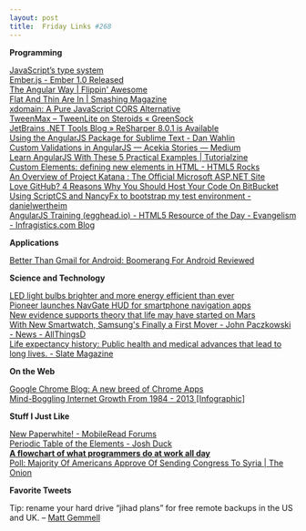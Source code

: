 ```yaml
---
layout: post
title:  Friday Links #268
---
```

**Programming**

[JavaScript’s type system](http://www.2ality.com/2013/09/types.html?utm_source=feedburner&utm_medium=feed&utm_campaign=Feed%3A+2ality+%282ality+%E2%80%93+technology%2C+life%29)  
[Ember.js - Ember 1.0 Released](http://emberjs.com/blog/2013/08/31/ember-1-0-released.html)  
[The Angular Way | Flippin' Awesome](http://flippinawesome.org/2013/09/03/the-angular-way/?utm_source=javascriptweekly&utm_medium=email)  
[Flat And Thin Are In | Smashing Magazine](http://www.smashingmagazine.com/2013/09/03/flat-and-thin-are-in/)  
[xdomain: A Pure JavaScript CORS Alternative](https://github.com/jpillora/xdomain?utm_source=javascriptweekly&utm_medium=email)  
[TweenMax – TweenLite on Steroids « GreenSock](http://www.greensock.com/tweenmax/)  
[JetBrains .NET Tools Blog » ReSharper 8.0.1 is Available](http://blogs.jetbrains.com/dotnet/2013/09/resharper-801-is-available/)  
[Using the AngularJS Package for Sublime Text - Dan Wahlin](http://weblogs.asp.net/dwahlin/archive/2013/08/30/using-the-angularjs-package-for-sublime-text.aspx)  
[Custom Validations in AngularJS — Acekia Stories — Medium](https://medium.com/acekia-startup/cad519147c1)  
[Learn AngularJS With These 5 Practical Examples | Tutorialzine](http://tutorialzine.com/2013/08/learn-angularjs-5-examples/)  
[Custom Elements: defining new elements in HTML - HTML5 Rocks](http://www.html5rocks.com/en/tutorials/webcomponents/customelements/)  
[An Overview of Project Katana : The Official Microsoft ASP.NET Site](http://www.asp.net/aspnet/overview/owin-and-katana/an-overview-of-project-katana)  
[Love GitHub? 4 Reasons Why You Should Host Your Code On BitBucket](http://www.makeuseof.com/tag/love-github-4-reasons-why-you-should-host-your-code-on-bitbucket/)  
[Using ScriptCS and NancyFx to bootstrap my test environment - danielwertheim](http://danielwertheim.se/2013/09/02/using-scriptcs-and-nancyfx-to-bootstrap-my-test-environment/)  
[AngularJS Training (egghead.io) - HTML5 Resource of the Day - Evangelism - Infragistics.com Blog](http://www.infragistics.com/community/blogs/brent_schooley/archive/2013/09/03/angularjs-training-at-egghead-io-html5-resource-of-the-day.aspx)

**Applications**

[Better Than Gmail for Android: Boomerang For Android Reviewed](http://www.makeuseof.com/tag/better-than-gmail-for-android-boomerang-for-android-reviewed/)

**Science and Technology**

[LED light bulbs brighter and more energy efficient than ever](http://www.sciencedaily.com/releases/2013/09/130904104655.htm)  
[Pioneer launches NavGate HUD for smartphone navigation apps](http://www.gizmag.com/navgate-hud-smartphone-navigation-apps/28936/)  
[New evidence supports theory that life may have started on Mars](http://www.gizmag.com/did-life-start-on-mars/28894/)  
[With New Smartwatch, Samsung's Finally a First Mover - John Paczkowski - News - AllThingsD](http://allthingsd.com/20130904/with-new-smartwatch-samsungs-finally-a-first-mover/)  
[Life expectancy history: Public health and medical advances that lead to long lives. - Slate Magazine](http://www.slate.com/articles/health_and_science/science_of_longevity/2013/09/life_expectancy_history_public_health_and_medical_advances_that_lead_to.html)

**On the Web**

[Google Chrome Blog: A new breed of Chrome Apps](http://chrome.blogspot.com/2013/09/a-new-breed-of-chrome-apps.html)  
[Mind-Boggling Internet Growth From 1984 - 2013 [Infographic]](http://www.bitrebels.com/technology/mind-boggling-internet-growth-1984-2013/)

**Stuff I Just Like**

[New Paperwhite! - MobileRead Forums](http://www.mobileread.com/forums/showthread.php?t=221581)  
[Periodic Table of the Elements - Josh Duck](http://joshduck.com/periodic-table.html?utm_source=postgresweekly&utm_medium=email)  
[**A flowchart of what programmers do at work all day**](http://www.secretgeek.net/flow_pro.asp)  
[Poll: Majority Of Americans Approve Of Sending Congress To Syria | The Onion](http://www.theonion.com/articles/poll-majority-of-americans-approve-of-sending-cong,33752/?utm_source=Twitter&utm_medium=SocialMarketing&utm_campaign=Default:1:Default)

**Favorite Tweets**

Tip: rename your hard drive “jihad plans” for free remote backups in the US and UK. – [Matt Gemmell](https://twitter.com/mattgemmell/status/375916628783149056)

